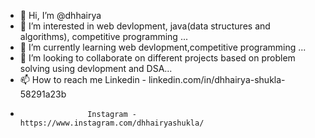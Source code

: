 - 👋 Hi, I’m @dhhairya
- 👀 I’m interested in web devlopment, java(data structures and algorithms), competitive programming ...
- 🌱 I’m currently learning web devlopment,competitive programming  ...
- 💞️ I’m looking to collaborate on different projects based on problem solving using devlopment and DSA...
- 📫 How to reach me  Linkedin -  linkedin.com/in/dhhairya-shukla-58291a23b
-                    Instagram -   https://www.instagram.com/dhhairyashukla/

<!---
dhhairya5/dhhairya5 is a ✨ special ✨ repository because its `README.md` (this file) appears on your GitHub profile.
You can click the Preview link to take a look at your changes.
--->
